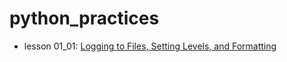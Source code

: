 # python_practices

- lesson 01_01: [Logging to Files, Setting Levels, and Formatting ](https://github.com/kelvingao/python_practices/tree/01_01)